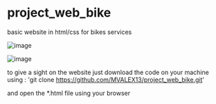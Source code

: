 # project_web_bike
basic website in html/css for bikes services

![image](https://user-images.githubusercontent.com/82118574/215272382-da74a204-4f8e-4c4a-8f6e-bdb6da2b8850.png)

![image](https://user-images.githubusercontent.com/82118574/215272405-5f86a045-e7f0-4c00-94a3-971270996259.png)

to give a sight on the website just download the code on your machine using : 
'git clone https://github.com/MVALEX13/project_web_bike.git'

and open the *.html file using your browser


